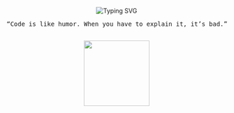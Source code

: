 <!-- Banner -->
<p align="center">
  <img src="https://readme-typing-svg.demolab.com?font=Fira+Code&size=28&pause=1000&color=6C63FF&width=600&lines=Hi,+I'm+Matt!;Welcome+to+my+GitHub+profile!" alt="Typing SVG" />
</p>

<div align="center">
  <pre>
“Code is like humor. When you have to explain it, it’s bad.” – Cory House
  </pre>
</div>

<div align="center">
  <img src="https://github-readme-stats.vercel.app/api/top-langs?username=matt-minev&layout=compact&langs_count=6&theme=dark&hide_border=true" height="150" />
</div>
